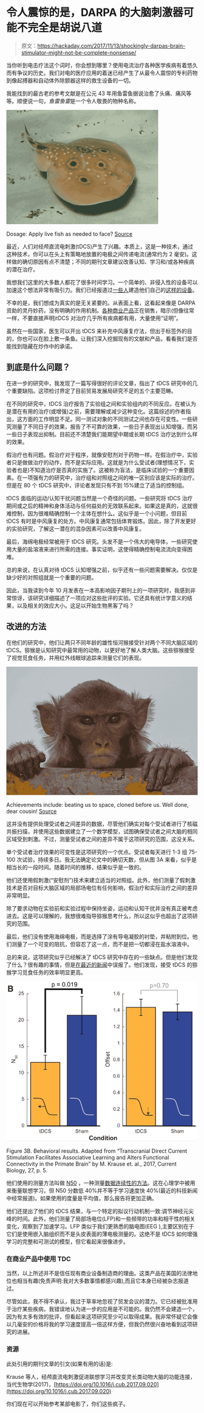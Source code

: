 # 令人震惊的是，DARPA 的大脑刺激器可能不完全是胡说八道

> 原文：<https://hackaday.com/2017/11/13/shockingly-darpas-brain-stimulator-might-not-be-complete-nonsense/>

当你听到电击疗法这个词时，你会想到哪里？使用电流治疗各种医学疾病有着悠久而有争议的历史。我们对电的医疗应用的着迷已经产生了从最令人震惊的专利药物到像起搏器和自动体外除颤器这样的救生设备的一切。

我能找到的最古老的参考文献是在公元 43 年用鱼雷鱼据说治愈了头痛、痛风等等。顺便说一句，*鱼雷鱼雷*是一个令人敬畏的物种名称。

![](img/fe4f010a25f84f5feaa65fa5f08c64fb.png)

Dosage: Apply live fish as needed to face? [Source](https://en.wikipedia.org/wiki/Common_torpedo)

最近，人们对经颅直流电刺激(tDCS)产生了兴趣。本质上，这是一种技术，通过这种技术，你可以在头上有策略地放置的电极之间传递电流(通常约为 2 毫安)。这样做的确切原因有点不清楚；不同的期刊文章建议改善认知、学习和/或各种疾病的潜在治疗。

我想我们这里的大多数人都花了很多时间学习。一个简单的、非侵入性的设备可以加速这个想法非常有吸引力。我们已经报道过[一些人](http://hackaday.com/2017/03/31/transcranial-electrical-stimulation-with-arduino-hot-glue)建造他们自己的[这样的设备](http://hackaday.com/2013/05/28/shocking-your-brain-and-making-yourself-smarter)。

不幸的是，我们想成为真实的是无关紧要的。从表面上看，这看起来像是 DARPA 资助的灵丹妙药，没有明确的作用机制。[各种商业产品](http://thebrainstimulator.net)正在销售，暗示(但像往常一样，不要直接声明)tDCS 对治疗几乎所有疾病都有用，大量使用“证明”。

虽然在一些国家，医生可以开出 tDCS 来补充中风康复疗法，但出于标签外的目的，你也可以在脸上敷一条鱼。让我们深入挖掘现有的文献和产品，看看我们是否能找到隐藏在炒作中的承诺。

## 到底是什么问题？

在进一步的研究中，我发现了一篇写得很好的评论文章，指出了 tDCS 研究中的几个重要缺陷。这项检讨界定了目前贸易发展局研究不足的五个主要范畴。

在不同的研究中，tDCS 治疗报告了实验组之间和实验组内的不同反应。在被认为是潜在有用的治疗(或增强)之前，需要理解或减少这种变化。这篇综述的作者指出，这方面的工作明显不足。同一测试对象的不同测试之间也存在可变性。一些研究测量了不同日子的效果，报告了不可靠的效果，一些日子表现出认知增强，而另一些日子表现出抑制。目前还不清楚我们能期望中期或长期 tDCS 治疗达到什么样的效果。

假治疗也有问题。假治疗对于程序，就像安慰剂对于药物一样。在假治疗中，实验者只是做做治疗的动作，而不是实际应用。这就是为什么受试者(理想情况下，实验者也是)不知道治疗是否真的实施了。这被称为盲法，是临床试验的一个重要因素。在一项强有力的研究中，治疗组和对照组之间的唯一区别应该是实际的治疗。但是在 80 个 tDCS 研究中，评论者发现只有不到 15%建立了适当的控制组。

tDCS 面临的运动/认知干扰问题当然是一个奇怪的问题。一些研究将 tDCS 治疗期间或之后的精神和身体活动与任何益处的无效联系起来。如果这是真的，这就很难控制，因为很难精确控制一个主体在想什么。这似乎是一个小问题，但目前 tDCS 有时是中风康复的处方。中风康复通常包括体育锻炼。因此，除了开发更好的实验研究，了解这一潜在的混杂因素可以改善中风康复。

最后，海绵电极经常被用于 tDCS 研究。头发不是一个伟大的电导体，一些研究使用大量的盐溶液来进行所需的连接。事实证明，这使得精确控制电流流向变得困难。

总的来说，在认真对待 tDCS 认知增强之前，似乎还有一些问题需要解决。仅仅是缺少好的对照组就是一个重要的问题。

因此，当我读到今年 10 月发表在一本高影响因子期刊上的一项研究时，我感到非常惊讶，该研究详细描述了一项应对这些批评的实验。它还具有统计学意义的结果，以及相关的效应大小。这足以开始生物黑客了吗？

## 改进的方法

在他们的研究中，他们让两只不同年龄的雄性恒河猴接受针对两个不同大脑区域的 tDCS。猕猴是认知研究中最常用的动物，以更好地了解人类大脑。这些猕猴接受了视觉觅食任务，并用红外线眼球追踪来测量它们的表现。

![](img/57b3cada085ddc5110542bed1608ccab.png)

Achievements include: beating us to space, cloned before us. Well done, dear cousin! [Source](https://en.wikipedia.org/wiki/Rhesus_macaque)

这并没有提供处理受试者之间差异的数据，尽管他们确实对每个受试者进行了核磁共振扫描，并使用这些数据建立了一个数学模型，试图确保受试者之间大脑的相同区域受到刺激。不过，测量受试者之间的差异不属于这项研究的范围，这没关系。

单个受试者治疗效果的可变性是这项研究的一个优点。受试者每天进行 1-3 组 75-100 次试验，持续多日。我无法确定论文中的确切天数，但从图 3A 来看，似乎是相当长的一段时间。随着时间的推移，结果似乎是一致的。

他们还使用假刺激(“安慰剂”)技术来建立适当的对照组。此外，他们测量了假刺激技术是否对目标大脑区域的局部场电位有任何影响，假治疗和实际治疗之间的差异非常明显。

除了要求动物在实验前和实验过程中保持坐姿，运动和认知干扰并没有真正被考虑进去。这是可以理解的，我想很难指导猕猴思考什么，所以这似乎也超出了这项研究的范围。

最后，他们没有使用海绵电极，而是选择了涂有导电凝胶的衬垫，并粘附到位。他们测量了一个可变的阻抗，但容忍了这一点，而不是把一切都浸在盐水溶液中。

总的来说，这项研究似乎已经解决了 tDCS 研究中存在的一些缺点。但是他们发现了什么？很有趣的事情，但是[在](http://futurism.com/darpas-new-brain-device-increases-learning-speed-by-40)[最近的新闻](http://uk.news.yahoo.com/headband-makes-40-better-learning-sale-within-five-years-135323569.html)中误报了。他们发现，接受 tDCS 的猕猴学习觅食任务的效率明显更高。

![](img/87ad6d17e72f49f913b4b4f458109801.png)

Figure 3B. Behavioral results. Adapted from “Transcranial Direct Current Stimulation Facilitates Associative Learning and Alters Functional Connectivity in the Primate Brain” by M. Krause et. al., 2017, Current Biology, 27, p. 5.

他们使用的测量方法叫做 [N50](http://en.wikipedia.org/wiki/N50,_L50,_and_related_statistics#N50) ，一种测量[数据连续性的方法](http://en.wikipedia.org/wiki/Contiguity)。这在心理学中被用来衡量联想学习，但 N50 分数低 40%并不等于学习速度快 40%(最近的科技新闻中经常报道)。如果使用的度量是平均值，那么报告将更加正确。

他们还提出了他们的 tDCS 结果，与一个特定的拟议行动机制一致:调节神经元尖峰的时间。此外，他们测量了局部场电位(LFP)和一些频带的功率和相干性的相关变化，观察到了加速学习。LFP 类似于我们更熟悉的脑电图(EEG ),主要区别在于它们是使用嵌入脑组织而不是头皮表面的薄电极测量的。这绝不是 tDCS 如何增强学习的完整和可测试的模型，但它看起来很像进步。

### 在商业产品中使用 TDC

当然，以上所述并不是信任现有商业设备制造商的理由。这类产品在美国的法律地位也相当有趣(免责声明:我对大多数事情都感兴趣),而且它本身已经被杂志报道过。

尽管如此，我不得不承认，我过于草率地忽视了贸发会议的潜力。它已经被批准用于治疗某些疾病，我错误地认为进一步的应用是不可能的。我仍然不会建造一个，因为有太多有效的批评，但看起来这项研究至少可以取得成果。我非常怀疑它会像以几毫安的价格将我的学习速度提高一倍这样方便，但我仍然很兴奋地看到这项研究的进展。

### 资源

此处引用的期刊文章的引文(如果有用的话)是:

Krause 等人，经颅直流电刺激促进联想学习并改变灵长类动物大脑的功能连接，当代生物学(2017)，[https://doi.org/10.1016/j.cub.2017.09.020](https://doi.org/10.1016/j.cub.2017.09.020)

你们现在可以开始参考某部电影了，你们这些疯子。